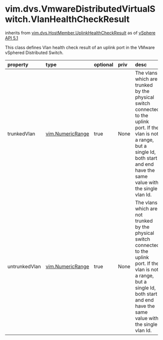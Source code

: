 vim.dvs.VmwareDistributedVirtualSwitch.VlanHealthCheckResult
============================================================
inherits from [vim.dvs.HostMember.UplinkHealthCheckResult](docs/vim.dvs.HostMember.UplinkHealthCheckResult.md)
as of [vSphere API 5.1](vim.version.md#vim.version.version8)


This class defines Vlan health check result of an uplink port   in the VMware vSphered Distributed Switch.

| property | type | optional | priv | desc |
|:---------|:-----|:---------|:-----|:-----|
| trunkedVlan | [vim.NumericRange](vim.NumericRange.md "vim.NumericRange") | true | None | The vlans which are trunked by the physical switch connected to the uplink port.   If the vlan is not a range, but a single Id,   both start and end have the same value with the single vlan Id. |
| untrunkedVlan | [vim.NumericRange](vim.NumericRange.md "vim.NumericRange") | true | None | The vlans which are not trunked by the physical switch connected to the uplink port.   If the vlan is not a range, but a single Id,   both start and end have the same value with the single vlan Id. |


